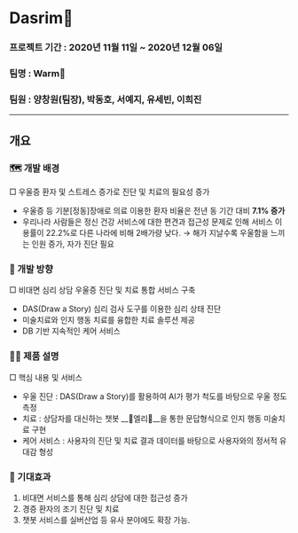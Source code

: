 # Dasrim🎨
### 프로젝트 기간 : 2020년 11월 11일 ~ 2020년 12월 06일
### 팀명 : Warm🙌
### 팀원 : 양창원(팀장), 박동호, 서예지, 유세빈, 이희진

- - -

## 개요
### 🗺 개발 배경
□ 우울증 환자 및 스트레스 증가로 진단 및 치료의 필요성 증가
- 우울증 등 기분[정동]장애로 의료 이용한 환자 비율은 전년 동 기간 대비 __7.1% 증가__ 
- 우리나라 사람들은 정신 건강 서비스에 대한 편견과 접근성 문제로 인해 서비스 이용률이 22.2%로 다른 나라에 비해 2배가량 낮다.
→ 해가 지날수록 우울함을 느끼는 인원 증가, 자가 진단 필요

### 🧭 개발 방향
□ 비대면 심리 상담 우울증 진단 및 치료 통합 서비스 구축
 - DAS(Draw a Story) 심리 검사 도구를 이용한 심리 상태 진단
 - 미술치료와 인지 행동 치료를 융합한 치료 솔루션 제공
 - DB 기반 지속적인 케어 서비스
 
 ### 👩‍🏫 제품 설명
 □ 핵심 내용 및 서비스
 - 우울 진단 : DAS(Draw a Story)를 활용하여 AI가 평가 척도를 바탕으로 우울 정도 측정
 - 치료 : 상담자를 대신하는 챗봇 __🐘엘리🐘__을 통한 문답형식으로 인지 행동 미술치료 구현
 - 케어 서비스 : 사용자의 진단 및 치료 결과 데이터를 바탕으로 사용자와의 정서적 유대감 형성
 
 ### 🤩 기대효과
 1) 비대면 서비스를 통해 심리 상담에 대한 접근성 증가
 2) 경증 환자의 조기 진단 및 치료
 3) 챗봇 서비스를 실버산업 등 유사 분야에도 확장 가능.
